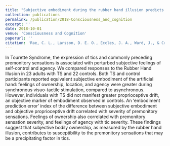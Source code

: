 ```yaml
---
title: "Subjective embodiment during the rubber hand illusion predicts severity of premonitory sensations and tics in Tourette Syndrome"
collection: publications
permalink: /publication/2018-Consciousness_and_cognition
excerpt: ''
date: 2018-10-01
venue: 'Consciousness and Cognition'
paperurl: ''
citation: 'Rae, C. L., Larsson, D. E. O., Eccles, J. A., Ward, J., & Critchley, H. D. (2018). &quot;Subjective embodiment during the rubber hand illusion predicts severity of premonitory sensations and tics in Tourette Syndrome.&quot; <i>Consciousness and cognition</i>. 65.'
---
```


In Tourette Syndrome, the expression of tics and commonly preceding premonitory sensations is associated with perturbed subjective feelings of self-control and agency. We compared responses to the Rubber Hand Illusion in 23 adults with TS and 22 controls. Both TS and control participants reported equivalent subjective embodiment of the artificial hand: feelings of ownership, location, and agency were greater during synchronous visuo-tactile stimulation, compared to asynchronous. However, individuals with TS did not manifest greater proprioceptive drift, an objective marker of embodiment observed in controls. An ‘embodiment prediction error’ index of the difference between subjective embodiment and objective proprioceptive drift correlated with severity of premonitory sensations. Feelings of ownership also correlated with premonitory sensation severity, and feelings of agency with tic severity. These findings suggest that subjective bodily ownership, as measured by the rubber hand illusion, contributes to susceptibility to the premonitory sensations that may be a precipitating factor in tics.